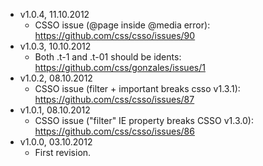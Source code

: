 * v1.0.4, 11.10.2012
    - CSSO issue (@page inside @media error): https://github.com/css/csso/issues/90
* v1.0.3, 10.10.2012
    - Both .t-1 and .t-01 should be idents: https://github.com/css/gonzales/issues/1
* v1.0.2, 08.10.2012
    - CSSO issue (filter + important breaks csso v1.3.1): https://github.com/css/csso/issues/87 
* v1.0.1, 08.10.2012
    - CSSO issue ("filter" IE property breaks CSSO v1.3.0): https://github.com/css/csso/issues/86
* v1.0.0, 03.10.2012
    - First revision.
